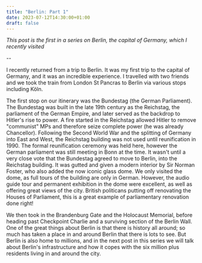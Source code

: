 ```yaml
---
title: "Berlin: Part 1"
date: 2023-07-12T14:30:00+01:00
draft: false
---
```


*This post is the first in a series on Berlin, the capital of Germany, which I recently visited*

--

I recently returned from a trip to Berlin. It was my first trip to the capital of Germany, and it was an incredible experience.
I travelled with two friends and we took the train from London St Pancras to Berlin via various stops including Köln. 

The first stop on our itinerary was the Bundestag (the German Parliament). The Bundestag was built in the late 19th century as the Reichstag, the parliament of the German Empire, and later served as the backdrop to Hitler's rise to power. A fire started in the Reichstag allowed Hitler to remove "communist" MPs and therefore seize complete power (he was already Chancellor). Following the Second World War and the splitting of Germany into East and West, the Reichstag building was not used until reunification in 1990. The formal reunification ceremony was held here, however the German parliament was still meeting in Bonn at the time. It wasn't until a very close vote that the Bundestag agreed to move to Berlin, into the Reichstag building. It was gutted and given a modern interior by Sir Norman Foster, who also added the now iconic glass dome. We only visited the dome, as full tours of the building are only in German. However, the audio guide tour and permanent exhibition in the dome were excellent, as well as offering great views of the city. British politicans putting off renovating the Houses of Parliament, this is a great example of parliamentary renovation done right!

We then took in the Brandenburg Gate and the Holocaust Memorial, before heading past Checkpoint Charlie and a surviving section of the Berlin Wall. One of the great things about Berlin is that there is history all around; so much has taken a place in and around Berlin that there is lots to see.
But Berlin is also home to millions, and in the next post in this series we will talk about Berlin's infrastructure and how it copes with the six million plus residents living in and around the city.